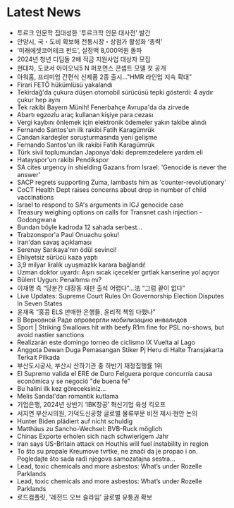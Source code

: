 # Latest News
-  투르크 인문학 집대성한 '투르크학 인문 대사전' 발간
-  안양시, 국・도비 확보해 전통시장・상점가 활성화 ‘총력’
-  ‘미래에셋코어테크 펀드’, 설정액 8,000억원 돌파
-  2024년 청년 디딤돌 2배 적금 지원사업 대상자 모집
-  현대차, 도쿄서 아이오닉5 N 퍼포먼스 콘셉트 모델 첫 공개
-  아워홈, 프리미엄 간편식 신제품 2종 출시…"HMR 라인업 지속 확대"
-  Firari FETÖ hükümlüsü yakalandı
-  Tekirdağ'da çukura düşen otomobil sürücüsü tepki gösterdi: 4 aydır çukur hep aynı
-  Tek rakibi Bayern Münih! Fenerbahçe Avrupa'da da zirvede
-  Abartı egzozlu araç kullanan kişiye para cezası
-  Vergi kaybını önlemek için elektronik ödemeler yakın takibe alındı
-  Fernando Santos'un ilk rakibi Fatih Karagümrük
-  Candan kardeşler soruşturmasında yeni gelişme
-  Fernando Santos'un ilk rakibi Fatih Karagümrük
-  Türk sivil toplumundan Japonya'daki depremzedelere yardım eli
-  Hatayspor'un rakibi Pendikspor
-  SA cites urgency in shielding Gazans from Israel: 'Genocide is never the answer'
-  SACP regrets supporting Zuma, lambasts him as 'counter-revolutionary'
-  CoCT Health Dept raises concerns about drop in number of child vaccinations
-  Israel to respond to SA's arguments in ICJ genocide case
-  Treasury weighing options on calls for Transnet cash injection - Godongwana
-  Bundan böyle kadroda 12 sahada serbest...
-  Trabzonspor'a Paul Onuachu şoku!
-  İran'dan savaş açıklaması
-  Serenay Sarıkaya'nın ödül sevinci!
-  Ehliyetsiz sürücü kaza yaptı
-  3,9 milyar liralık uyuşmazlık karara bağlandı!
-  Uzman doktor uyardı: Aşırı sıcak içecekler gırtlak kanserine yol açıyor
-  Bülent Uygun: Penaltımsı mı?
-  이재명 측 “당분간 대장동 재판 출석 어렵다”…法 “그럼 끝이 없다”
-  Live Updates: Supreme Court Rules On Governorship Election Disputes In Seven States
-  윤재옥 “홍콩 ELS 판매한 은행들, 윤리적 책임 다했나”
-  В Верховной Раде опровергли мобилизацию инвалидов
-  Sport | Striking Swallows hit with beefy R1m fine for PSL no-shows, but avoid nastier sanctions
-  Realizarán este domingo torneo de ciclismo IX Vuelta al Lago
-  Anggota Dewan Duga Pemasangan Stiker Pj Heru di Halte Transjakarta Terkait Pilkada
-  부산도시공사, 부산시 산하기관 중 하반기 재정집행률 1위
-  El Supremo valida el ERE de Duro Felguera porque concurría causa económica y se negoció "de buena fe"
-  Bu halini ilk kez göreceksiniz...
-  Melis Sandal'dan romantik kutlama
-  기업은행, 2024년 상반기 ‘IBK창공’ 혁신기업 육성 킥오프
-  서지연 부산시의원, 가덕도신공항 글로벌 물류부문 비전 제시·현안 논의
-  Hunter Biden plädiert auf nicht schuldig
-  Matthäus zu Sancho-Wechsel: BVB-Ruck möglich
-  Chinas Exporte erholen sich nach schwierigem Jahr
-  Iran says US-Britain attack on Houthis will fuel instability in region
-  To što su propale Kreumove tvrtke, ne znači da je propao i on. Pogledajte što sada radi njegova samozatajna sestra...
-  Lead, toxic chemicals and more asbestos: What’s under Rozelle Parklands
-  Lead, toxic chemicals and more asbestos: What’s under Rozelle Parklands
-  로드컴플릿, '레전드 오브 슬라임' 글로벌 유통권 확보
